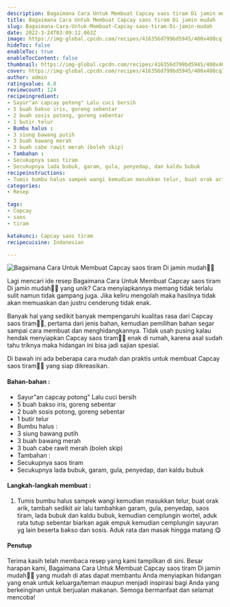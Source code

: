 ```yaml
---
description: Bagaimana Cara Untuk Membuat Capcay saos tiram Di jamin mudah"
title: Bagaimana Cara Untuk Membuat Capcay saos tiram Di jamin mudah
slug: Bagaimana-Cara-Untuk-Membuat-Capcay-saos-tiram-Di-jamin-mudah
date: 2022-3-24T03:09:12.063Z
image: https://img-global.cpcdn.com/recipes/416356d799bd5945/400x400cq70/photo.jpg
hideToc: false
enableToc: true
enableTocContent: false
thumbnail: https://img-global.cpcdn.com/recipes/416356d799bd5945/400x400cq70/photo.jpg
cover: https://img-global.cpcdn.com/recipes/416356d799bd5945/400x400cq70/photo.jpg
author: admin
ratingvalue: 4.8
reviewcount: 124
recipeingredient:
- Sayur"an capcay potong" Lalu cuci bersih
- 5 buah bakso iris, goreng sebentar
- 2 buah sosis potong, goreng sebentar
- 1 butir telur
- Bumbu halus :
- 3 siung bawang putih
- 3 buah bawang merah
- 3 buah cabe rawit merah (boleh skip)
- Tambahan :
- Secukupnya saos tiram
- Secukupnya lada bubuk, garam, gula, penyedap, dan kaldu bubuk
recipeinstructions:
- Tumis bumbu halus sampek wangi kemudian masukkan telur, buat orak arik, tambah sedikit air lalu tambahkan garam, gula, penyedap, saos tiram, lada bubuk dan kaldu bubuk, kemudian cemplungin wortel, aduk rata tutup sebentar biarkan agak empuk kemudian cemplungin sayuran yg lain beserta bakso dan sosis. Aduk rata dan masak hingga matang 😋
categories:
- Resep

tags:
- Capcay
- saos
- tiram

katakunci: Capcay saos tiram
recipecuisine: Indonesian

---
```


![Bagaimana Cara Untuk Membuat Capcay saos tiram Di jamin mudah👩‍🍳](https://img-global.cpcdn.com/recipes/416356d799bd5945/400x400cq70/photo.jpg)

Lagi mencari ide resep Bagaimana Cara Untuk Membuat Capcay saos tiram Di jamin mudah👩‍🍳 yang unik? Cara menyiapkannya memang tidak terlalu sulit namun tidak gampang juga. Jika keliru mengolah maka hasilnya tidak akan memuaskan dan justru cenderung tidak enak.

Banyak hal yang sedikit banyak mempengaruhi kualitas rasa dari Capcay saos tiram👩‍🍳, pertama dari jenis bahan, kemudian pemilihan bahan segar sampai cara membuat dan menghidangkannya. Tidak usah pusing kalau hendak menyiapkan Capcay saos tiram👩‍🍳 enak di rumah, karena asal sudah tahu triknya maka hidangan ini bisa jadi sajian spesial.

Di bawah ini ada beberapa cara mudah dan praktis untuk membuat Capcay saos tiram👩‍🍳 yang siap dikreasikan.

<!--inarticleads1-->

#### Bahan-bahan :

- Sayur"an capcay potong" Lalu cuci bersih
- 5 buah bakso iris, goreng sebentar
- 2 buah sosis potong, goreng sebentar
- 1 butir telur
- Bumbu halus :
- 3 siung bawang putih
- 3 buah bawang merah
- 3 buah cabe rawit merah (boleh skip)
- Tambahan :
- Secukupnya saos tiram
- Secukupnya lada bubuk, garam, gula, penyedap, dan kaldu bubuk

<!--inarticleads2-->

#### Langkah-langkah membuat :

1. Tumis bumbu halus sampek wangi kemudian masukkan telur, buat orak arik, tambah sedikit air lalu tambahkan garam, gula, penyedap, saos tiram, lada bubuk dan kaldu bubuk, kemudian cemplungin wortel, aduk rata tutup sebentar biarkan agak empuk kemudian cemplungin sayuran yg lain beserta bakso dan sosis. Aduk rata dan masak hingga matang 😋

#### Penutup

Terima kasih telah membaca resep yang kami tampilkan di sini. Besar harapan kami, Bagaimana Cara Untuk Membuat Capcay saos tiram Di jamin mudah👩‍🍳 yang mudah di atas dapat membantu Anda menyiapkan hidangan yang enak untuk keluarga/teman maupun menjadi inspirasi bagi Anda yang berkeinginan untuk berjualan makanan. Semoga bermanfaat dan selamat mencoba!